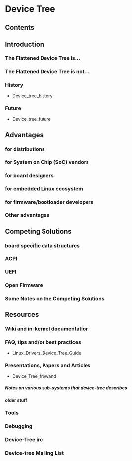 # Device Tree
## Contents
## Introduction
### The Flattened Device Tree is...
### The Flattened Device Tree is not...
### History
* Device_tree_history
### Future
* Device_tree_future
## Advantages
### for distributions
### for System on Chip (SoC) vendors
### for board designers
### for embedded Linux ecosystem
### for firmware/bootloader developers
### Other advantages
## Competing Solutions
### board specific data structures
### ACPI
### UEFI
### Open Firmware
### Some Notes on the Competing Solutions
## Resources
### Wiki and in-kernel documentation
### FAQ, tips and/or best practices
* Linux_Drivers_Device_Tree_Guide
### Presentations, Papers and Articles
* Device_Tree_frowand
##### Notes on various sub-systems that device-tree describes
#### older stuff
### Tools
### Debugging
### Device-Tree irc
### Device-tree Mailing List
